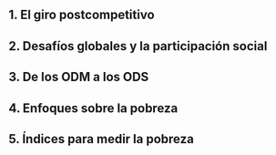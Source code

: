## 1. El giro postcompetitivo

## 2. Desafíos globales y la participación social

## 3. De los ODM a los ODS

## 4. Enfoques sobre la pobreza

## 5. Índices para medir la pobreza
